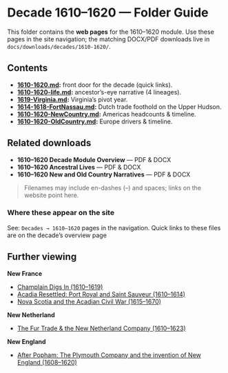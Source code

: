 # Decade 1610–1620 — Folder Guide

This folder contains the **web pages** for the 1610–1620 module. Use these pages in the site navigation; the matching DOCX/PDF downloads live in `docs/downloads/decades/1610-1620/`.

## Contents

- **[1610-1620.md](./1610-1620.md):** front door for the decade (quick links).
- **[1610-1620-life.md](./1610-1620-life.md):** ancestor’s-eye narrative (4 lineages).
- **[1619-Virginia.md](./1619-Virginia.md):** Virginia’s pivot year.
- **[1614-1618-FortNassau.md](./1614-1618-FortNassau.md):** Dutch trade foothold on the Upper Hudson.
- **[1610-1620-NewCountry.md](./1610-1620-NewCountry.md):** Americas headcounts & timeline.
- **[1610-1620-OldCountry.md](./1610-1620-OldCountry.md):** Europe drivers & timeline.

## Related downloads

- **1610–1620 Decade Module Overview** — PDF & DOCX  
- **1610–1620 Ancestral Lives** — PDF & DOCX  
- **1610–1620 New and Old Country Narratives** — PDF & DOCX  

> Filenames may include en-dashes (–) and spaces; links on the website point here.

### Where these appear on the site
See: `Decades → 1610–1620` pages in the navigation. Quick links to these files are on the decade’s overview page

## Further viewing
**New France**
- [Champlain Digs In (1610–1619)](https://www.youtube.com/watch?v=N5qUXncJQEw)
- [Acadia Resettled: Port Royal and Saint Sauveur (1610–1614)](https://www.youtube.com/watch?v=1i_vYWdmYZc)
- [Nova Scotia and the Acadian Civil War (1615–1670)](https://www.youtube.com/watch?v=62G4y03u9Wc)

**New Netherland**
- [The Fur Trade & the New Netherland Company (1610–1623)](https://www.youtube.com/watch?v=czeFItz476U)

**New England**
- [After Popham: The Plymouth Company and the invention of New England (1608–1620)](https://www.youtube.com/watch?v=A6xei_7wNuc)


